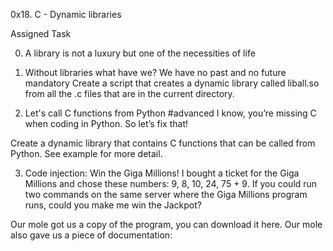 0x18. C - Dynamic libraries

Assigned Task

0. A library is not a luxury but one of the necessities of life

1. Without libraries what have we? We have no past and no future
mandatory
Create a script that creates a dynamic library called liball.so from all the .c files that are in the current directory.

2. Let's call C functions from Python
#advanced
I know, you’re missing C when coding in Python. So let’s fix that!

Create a dynamic library that contains C functions that can be called from Python. See example for more detail.

3. Code injection: Win the Giga Millions!
I bought a ticket for the Giga Millions and chose these numbers: 9, 8, 10, 24, 75 + 9. If you could run two commands on the same server where the Giga Millions program runs, could you make me win the Jackpot?

Our mole got us a copy of the program, you can download it here. Our mole also gave us a piece of documentation:
